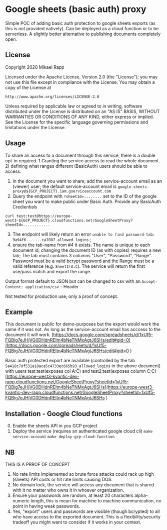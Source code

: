 # Google sheets (basic auth) proxy

Simple POC of adding basic auth protection to google sheets exports (as this is not provided natively). Can be deployed as a cloud function or to be serverless. A slightly better alternative to publishing documents completely open.

## License
Copyright 2020 Mikael Rapp

Licensed under the Apache License, Version 2.0 (the "License");
you may not use this file except in compliance with the License.
You may obtain a copy of the License at

    http://www.apache.org/licenses/LICENSE-2.0

Unless required by applicable law or agreed to in writing, software
distributed under the License is distributed on an "AS IS" BASIS,
WITHOUT WARRANTIES OR CONDITIONS OF ANY KIND, either express or implied.
See the License for the specific language governing permissions and
limitations under the License.

## Usage
To share an access to a document through this service, there is a double opt-in required. 1 Granting the service access to read the whole document. 2) defining what ranges different (BasicAuth) users should be able to access.

1) In the document you want to share; add the service-account email as an (viewer) user; the default service-account email is `google-sheets-proxy@${GCP_PROJECT}.iam.gserviceaccount.com`
2) Query the endpoint with `?sheetId=........` set to the ID of the google sheet you want to make public under Basic Auth. Provide any BasicAuth Credientials 

`curl test:test@https://europe-west3-${GCP_PROJECT}.cloudfunctions.net/GoogleSheetProxy?sheedId=............`

3) The endpoint will likely return an error `unable to find password-tab: 9a94f6.......ca7087_allowed_logins` ;
4) ensure the tab-name from #4 it exists. The name is unique to each document id; changing the document ID (as with copies) requires a new tab; The tab must contains 3 columns "User", "Password", "Range". Password must be a valid [bcrypt](https://bcrypt-generator.com/) password and the Range must be a valid reference (e.g. `Sheet1!A:C`). The service will return the first use/pass match and export the range. 

Output format default to JSON but can be changed to csv with an `Accept-Content: application/csv` - Header

Not tested for production use; only a proof of concept.


## Example
This document is public for demo-purposes but the export would work the same if it was not. As long as the service-account email has acccess to the document it will work.
[https://docs.google.com/spreadsheets/d/1xUf5-FQBig7eJHjVG0DHdnREltn4bNeTNMxAgtJ6SHs/edit#gid=0](https://docs.google.com/spreadsheets/d/1xUf5-FQBig7eJHjVG0DHdnREltn4bNeTNMxAgtJ6SHs/edit#gid=0
)

Basic auth protected export are available (controlled by the tab `5a418c78f531a18aca5c4733ec665b93_allowed_logins` in the above document) with users test:test(exposes col A:C) and test2:test(exposes column C:C)
[https://europe-west3-kvantic-dev-rapp.cloudfunctions.net/GoogleSheetProxy?sheetId=1xUf5-FQBig7eJHjVG0DHdnREltn4bNeTNMxAgtJ6SHs](https://europe-west3-kvantic-dev-rapp.cloudfunctions.net/GoogleSheetProxy?sheetId=1xUf5-FQBig7eJHjVG0DHdnREltn4bNeTNMxAgtJ6SHs
)


## Installation - Google Cloud functions

0) Enable the sheets API in you GCP project
1) Deploy the service (requires an authenticated google cloud cli)
`make service-account`
`make deploy-gcp-cloud-function`

## NB
THIS IS A PRROF OF CONCEPT

1) No rate limits implemented so brute force attacks could rack up high (sheets) API costs or hit rate limits causing DOS.
2) No domain lock, the service will access any document that is shared with it no matter who owns it in whoever organization.
3) Ensure your passwords are random, at least 20 characters alpha-numeric length, this is mean for machine to machine communication, no point in having weak passwords.
4) Yes, "export" users and passwords are vissible (though bcrypted) to all who have access to the exported document. This is a flexibility/security tradeoff you might want to consider if it works in your context.